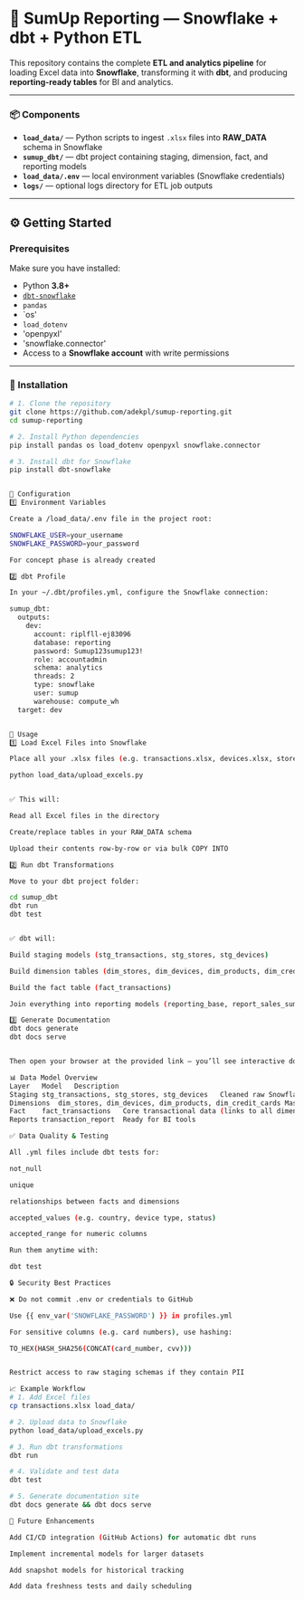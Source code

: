 # 🧾 SumUp Reporting — Snowflake + dbt + Python ETL

This repository contains the complete **ETL and analytics pipeline** for loading Excel data into **Snowflake**, transforming it with **dbt**, and producing **reporting-ready tables** for BI and analytics.

---



### 📦 Components

- **`load_data/`** — Python scripts to ingest `.xlsx` files into **RAW_DATA** schema in Snowflake  
- **`sumup_dbt/`** — dbt project containing staging, dimension, fact, and reporting models  
- **`load_data/.env`** — local environment variables (Snowflake credentials)  
- **`logs/`** — optional logs directory for ETL job outputs  

---

## ⚙️ Getting Started

### Prerequisites

Make sure you have installed:

- Python **3.8+**
- [`dbt-snowflake`](https://docs.getdbt.com/docs/core/connect-data-platform/snowflake)
- `pandas`
- `os'
- `load_dotenv`
- 'openpyxl'
- 'snowflake.connector'
- Access to a **Snowflake account** with write permissions

---

### 🧰 Installation

```bash
# 1. Clone the repository
git clone https://github.com/adekpl/sumup-reporting.git
cd sumup-reporting

# 2. Install Python dependencies
pip install pandas os load_dotenv openpyxl snowflake.connector

# 3. Install dbt for Snowflake
pip install dbt-snowflake


🔑 Configuration
1️⃣ Environment Variables

Create a /load_data/.env file in the project root:

SNOWFLAKE_USER=your_username 
SNOWFLAKE_PASSWORD=your_password

For concept phase is already created

2️⃣ dbt Profile

In your ~/.dbt/profiles.yml, configure the Snowflake connection:

sumup_dbt:
  outputs:
    dev:
      account: riplfll-ej83096
      database: reporting
      password: Sumup123sumup123!
      role: accountadmin
      schema: analytics
      threads: 2
      type: snowflake
      user: sumup
      warehouse: compute_wh
  target: dev


🚀 Usage
1️⃣ Load Excel Files into Snowflake

Place all your .xlsx files (e.g. transactions.xlsx, devices.xlsx, stores.xlsx) in the same folder as your Python script, then run:

python load_data/upload_excels.py


✅ This will:

Read all Excel files in the directory

Create/replace tables in your RAW_DATA schema

Upload their contents row-by-row or via bulk COPY INTO

2️⃣ Run dbt Transformations

Move to your dbt project folder:

cd sumup_dbt
dbt run
dbt test


✅ dbt will:

Build staging models (stg_transactions, stg_stores, stg_devices)

Build dimension tables (dim_stores, dim_devices, dim_products, dim_credit_cards)

Build the fact table (fact_transactions)

Join everything into reporting models (reporting_base, report_sales_summary)

3️⃣ Generate Documentation
dbt docs generate
dbt docs serve


Then open your browser at the provided link — you’ll see interactive documentation and data lineage.

📊 Data Model Overview
Layer	Model	Description
Staging	stg_transactions, stg_stores, stg_devices	Cleaned raw Snowflake tables
Dimensions	dim_stores, dim_devices, dim_products, dim_credit_cards	Master data lookup tables
Fact	fact_transactions	Core transactional data (links to all dimensions)
Reports	transaction_report	Ready for BI tools

✅ Data Quality & Testing

All .yml files include dbt tests for:

not_null

unique

relationships between facts and dimensions

accepted_values (e.g. country, device type, status)

accepted_range for numeric columns

Run them anytime with:

dbt test

🔒 Security Best Practices

❌ Do not commit .env or credentials to GitHub

Use {{ env_var('SNOWFLAKE_PASSWORD') }} in profiles.yml

For sensitive columns (e.g. card numbers), use hashing:

TO_HEX(HASH_SHA256(CONCAT(card_number, cvv)))


Restrict access to raw staging schemas if they contain PII

📈 Example Workflow
# 1. Add Excel files
cp transactions.xlsx load_data/

# 2. Upload data to Snowflake
python load_data/upload_excels.py

# 3. Run dbt transformations
dbt run

# 4. Validate and test data
dbt test

# 5. Generate documentation site
dbt docs generate && dbt docs serve

🧠 Future Enhancements

Add CI/CD integration (GitHub Actions) for automatic dbt runs

Implement incremental models for larger datasets

Add snapshot models for historical tracking

Add data freshness tests and daily scheduling


